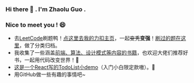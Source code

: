 ### Hi there 👋 . I'm Zhaolu Guo .
### Nice to meet you ! 😄
* 去[LeetCode](https://leetcode-cn.com/)刷题鸭！[点这里去我的力扣主页](https://leetcode-cn.com/u/935039168/)，一起~~变秃~~**变强**！[刷过的题在这里](https://github.com/935039168/leetcode-javascript)，做了分类归档。
* 我收集了一些涵盖[前端、算法、设计模式等内容的书籍](https://github.com/935039168/programming-books)，也欢迎大佬们推荐好书，一起用代码改变世界！:lollipop:
* [这是一个React写的TodoList小demo](https://935039168.github.io/todolist-react/build/index)（入门小白限定款嗷）。:baby:
* 用GitHub做一些有趣的事情吧~
